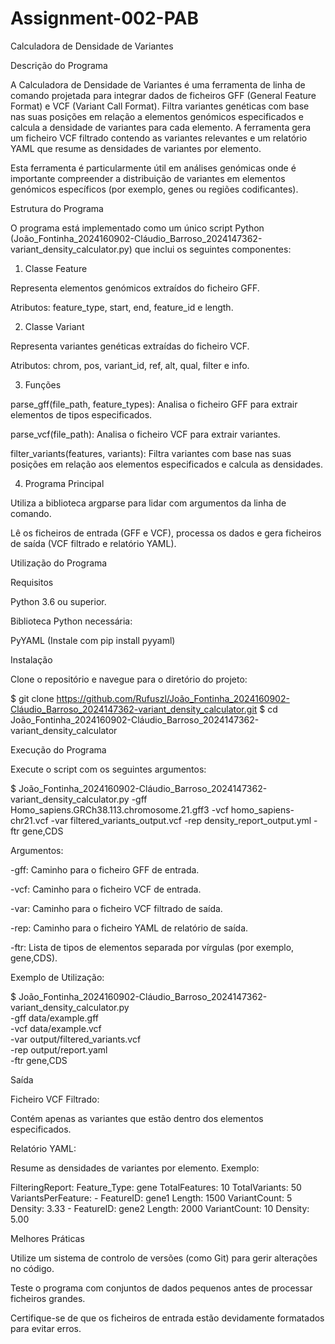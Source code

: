 # Assignment-002-PAB
Calculadora de Densidade de Variantes

Descrição do Programa

A Calculadora de Densidade de Variantes é uma ferramenta de linha de comando projetada para integrar dados de ficheiros GFF (General Feature Format) e VCF (Variant Call Format). Filtra variantes genéticas com base nas suas posições em relação a elementos genómicos especificados e calcula a densidade de variantes para cada elemento. A ferramenta gera um ficheiro VCF filtrado contendo as variantes relevantes e um relatório YAML que resume as densidades de variantes por elemento.

Esta ferramenta é particularmente útil em análises genómicas onde é importante compreender a distribuição de variantes em elementos genómicos específicos (por exemplo, genes ou regiões codificantes).

Estrutura do Programa

O programa está implementado como um único script Python (João_Fontinha_2024160902-Cláudio_Barroso_2024147362-variant_density_calculator.py) que inclui os seguintes componentes:

1. Classe Feature

Representa elementos genómicos extraídos do ficheiro GFF.

Atributos: feature_type, start, end, feature_id e length.

2. Classe Variant

Representa variantes genéticas extraídas do ficheiro VCF.

Atributos: chrom, pos, variant_id, ref, alt, qual, filter e info.

3. Funções

parse_gff(file_path, feature_types): Analisa o ficheiro GFF para extrair elementos de tipos especificados.

parse_vcf(file_path): Analisa o ficheiro VCF para extrair variantes.

filter_variants(features, variants): Filtra variantes com base nas suas posições em relação aos elementos especificados e calcula as densidades.

4. Programa Principal

Utiliza a biblioteca argparse para lidar com argumentos da linha de comando.

Lê os ficheiros de entrada (GFF e VCF), processa os dados e gera ficheiros de saída (VCF filtrado e relatório YAML).

Utilização do Programa

Requisitos

Python 3.6 ou superior.

Biblioteca Python necessária:

PyYAML (Instale com pip install pyyaml)

Instalação

Clone o repositório e navegue para o diretório do projeto:

$ git clone https://github.com/Rufuszl/João_Fontinha_2024160902-Cláudio_Barroso_2024147362-variant_density_calculator.git
$ cd João_Fontinha_2024160902-Cláudio_Barroso_2024147362-variant_density_calculator

Execução do Programa

Execute o script com os seguintes argumentos:

$ João_Fontinha_2024160902-Cláudio_Barroso_2024147362-variant_density_calculator.py -gff Homo_sapiens.GRCh38.113.chromosome.21.gff3 -vcf homo_sapiens-chr21.vcf -var filtered_variants_output.vcf -rep density_report_output.yml -ftr gene,CDS

Argumentos:

-gff: Caminho para o ficheiro GFF de entrada.

-vcf: Caminho para o ficheiro VCF de entrada.

-var: Caminho para o ficheiro VCF filtrado de saída.

-rep: Caminho para o ficheiro YAML de relatório de saída.

-ftr: Lista de tipos de elementos separada por vírgulas (por exemplo, gene,CDS).

Exemplo de Utilização:

$ João_Fontinha_2024160902-Cláudio_Barroso_2024147362-variant_density_calculator.py \
    -gff data/example.gff \
    -vcf data/example.vcf \
    -var output/filtered_variants.vcf \
    -rep output/report.yaml \
    -ftr gene,CDS

Saída

Ficheiro VCF Filtrado:

Contém apenas as variantes que estão dentro dos elementos especificados.

Relatório YAML:

Resume as densidades de variantes por elemento. Exemplo:

FilteringReport:
  Feature_Type: gene
  TotalFeatures: 10
  TotalVariants: 50
  VariantsPerFeature:
    - FeatureID: gene1
      Length: 1500
      VariantCount: 5
      Density: 3.33
    - FeatureID: gene2
      Length: 2000
      VariantCount: 10
      Density: 5.00

Melhores Práticas

Utilize um sistema de controlo de versões (como Git) para gerir alterações no código.

Teste o programa com conjuntos de dados pequenos antes de processar ficheiros grandes.

Certifique-se de que os ficheiros de entrada estão devidamente formatados para evitar erros.
